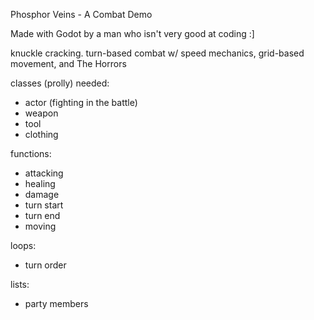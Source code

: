 Phosphor Veins - A Combat Demo 

Made with Godot by a man who isn't very good at coding :]

knuckle cracking. turn-based combat w/ speed mechanics, grid-based movement, and The Horrors

classes (prolly) needed:
- actor (fighting in the battle)
- weapon
- tool
- clothing

functions:
- attacking
- healing
- damage
- turn start
- turn end
- moving

loops:
- turn order

lists:
- party members
